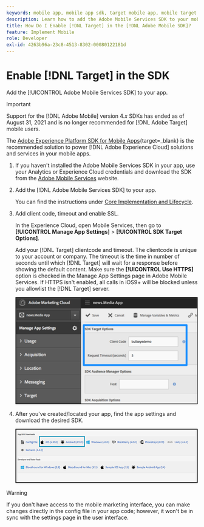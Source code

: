 ```yaml
---
keywords: mobile app, mobile app sdk, target mobile app, mobile target sdk, mobile app sdk, enable target in sdk
description: Learn how to add the Adobe Mobile Services SDK to your mobile app.
title: How Do I Enable [!DNL Target] in the [!DNL Adobe Mobile SDK]?
feature: Implement Mobile
role: Developer
exl-id: 4263b96a-23c8-4513-8302-00080122181d
---
```

# Enable [!DNL Target] in the SDK

Add the [!UICONTROL Adobe Mobile Services SDK] to your app.

>[!IMPORTANT]
>
>Support for the [!DNL Adobe Mobile] version 4.*x* SDKs has ended as of August 31, 2021 and is no longer recommended for [!DNL Adobe Target] mobile users.
>
>The [Adobe Experience Platform SDK for Mobile Apps](https://developer.adobe.com/client-sdks/documentation/){target=_blank} is the recommended solution to power [!DNL Adobe Experience Cloud] solutions and services in your mobile apps.

1. If you haven't installed the Adobe Mobile Services SDK in your app, use your Analytics or Experience Cloud credentials and download the SDK from the [Adobe Mobile Services](https://mobilemarketing.adobe.com/) website.

1. Add the [!DNL Adobe Mobile Services SDK] to your app.

   You can find the instructions under [Core Implementation and Lifecycle](https://experienceleague.adobe.com/docs/mobile-services/ios/getting-started-ios/dev-qs.html). 

1. Add client code, timeout and enable SSL.

   In the Experience Cloud, open Mobile Services, then go to **[!UICONTROL Manage App Settings]** > **[!UICONTROL SDK Target Options]**.

   Add your [!DNL Target] clientcode and timeout. The clientcode is unique to your account or company. The timeout is the time in number of seconds until which [!DNL Target] will wait for a response before showing the default content. Make sure the **[!UICONTROL Use HTTPS]** option is checked in the Manage App Settings page in Adobe Mobile Services. If HTTPS isn't enabled, all calls in iOS9+ will be blocked unless you allowlist the [!DNL Target] server.

   ![alt image](assets/mobile-clientcode.png)

1. After you've created/located your app, find the app settings and download the desired SDK.

   ![alt image](assets/download-sdk.png)

>[!WARNING]
>
> If you don't have access to the mobile marketing interface, you can make changes directly in the config file in your app code; however, it won't be in sync with the settings page in the user interface.
